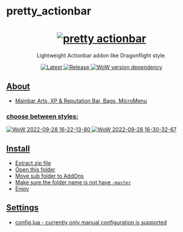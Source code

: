 # pretty_actionbar
<h1 align="center">
  <a href="https://github.com/s0h2x/pretty_actionbar"><img src="https://user-images.githubusercontent.com/33549022/192877128-d77cba07-667d-40c8-a5c1-1316cb306288.png" alt="pretty actionbar"></a>
</h1>
<p align="center">Lightweight Actionbar addon like Dragonflight style.</p>
<p align="center">
    <a href="https://github.com/s0h2x/pretty_actionbar/releases/latest">
    <a href="https://github.com/s0h2x/pretty_actionbar/releases/download/v1.0.3/pretty_actionbar.zip">
    <img src="https://img.shields.io/github/downloads/s0h2x/pretty_actionbar/total?label=Download%40latest&style=flat-square&logo=github&logoColor=white"
         alt="Latest">
   <a href="https://github.com/s0h2x/pretty_actionbar/releases/v1.0.3">
    <img src="https://img.shields.io/github/v/release/s0h2x/pretty_actionbar?include_prereleases&style=flat-square&logo=github&logoColor=white"
         alt="Release">
    <a href="https://wowwiki-archive.fandom.com/wiki/Patch_3.3.5">
    <img src="https://img.shields.io/badge/WoWPatch-3.3.5-blue?style=flat-square"
         alt="WoW version dependency">
</p>

## About
- Mainbar Arts, XP & Reputation Bar, Bags, MicroMenu
### choose between styles:
![WoW 2022-09-28 16-22-13-80](https://user-images.githubusercontent.com/33549022/192876792-c08c4752-1261-4bdf-8a56-118951f2b264.png)
![WoW 2022-09-28 16-30-32-67](https://user-images.githubusercontent.com/33549022/192876821-4bd0813e-bd18-4b49-9fed-72063d731425.png)

## Install
- Extract zip file
- Open this folder
- Move sub folder to AddOns
- Make sure the folder name is not have `-master`
- Enjoy
## Settings
- config.lua - currently only manual configuration is supported
